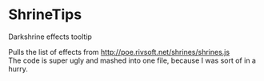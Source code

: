 # ShrineTips
Darkshrine effects tooltip

Pulls the list of effects from http://poe.rivsoft.net/shrines/shrines.js  
The code is super ugly and mashed into one file, because I was sort of in a hurry.
